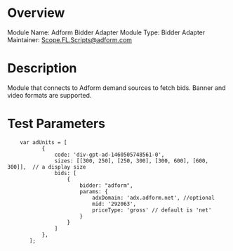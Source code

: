 # Overview

Module Name: Adform Bidder Adapter
Module Type: Bidder Adapter
Maintainer: Scope.FL.Scripts@adform.com

# Description

Module that connects to Adform demand sources to fetch bids.
Banner and video formats are supported.

# Test Parameters
```
    var adUnits = [
           {
               code: 'div-gpt-ad-1460505748561-0',
               sizes: [[300, 250], [250, 300], [300, 600], [600, 300]],  // a display size
               bids: [
                   {
                       bidder: "adform",
                       params: {
                           adxDomain: 'adx.adform.net', //optional
                           mid: '292063',
                           priceType: 'gross' // default is 'net'
                       }
                   }
               ]
           },
       ];
```
